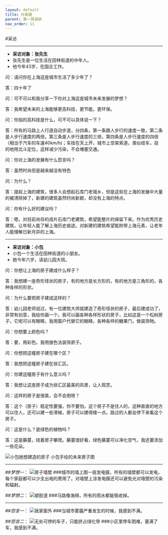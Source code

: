 ```yaml
---
layout: default
title: 孙美霞
parent: 第一周调研
nav_order: 11
---
```


#采访

****
 * **采访对象：张先生**
 * 张先生是一位生活在田林街道的中年人。
 * 他今年43岁，在国企工作。

问：请问你在上海这座城市生活了多少年了？

答：四十年了

问：可不可以和我分享一下你对上海这座城市未来发展的梦想？

答：我希望未来的上海能够更高科技，更节能，更环保。

问：你指的高科技是什么，可不可以具体说一下？

答：所有的马路上人行道自动步道，分四条，第一条跟人步行的速度一致，第二条是人步行速度的两倍，第三条是人步行速度的三倍，第四条是人步行速度的四倍（相当于汽车的车速40km/h)；车挂在天上开，城市上空架索道，类似缆车，目的地用北斗定位，这样减少污染，不会堵塞交通。

问：你对上海的发展有什么怨言吗？

答：虽然时尚但是越来越没有特色

问：为什么？

答：提起上海的建筑，很多人会想起石库门老城乡，但是这些在上海的发展中大量的被清除掉了，新建的建筑虽然时尚新颖，却没有上海的特点。

问：你有什么好的建议吗？

答：嗯，对目前尚存的成片石库门老建筑，希望能整片的保留下来。作为优秀历史建筑，让年轻人能了解上海历史痕迹。对新建的建筑希望能附带上海元素，让老年人能理解日新月异的上海。

****
 * **采访对象：小包**
 * 小包一个生活在田林街道的小朋友。
 * 她今年六岁，读幼儿园大班。



问：你想让上海的房子建成什么样子？

答：我想建一座奇形怪状的房子，有的地方是长方形的，有的地方是三角形的，各种各样的形状。

问：为什么要把房子建成这样的？

答：幼儿园老师说过，有一位建筑大师就建造了奇形怪状的房子，最后建成功了，非常有创意，我给你画一个。我可以画各种各样形状的房子，比如这是一个松树房子，它呢可以有眼睛，我用窗户代替它的眼睛，各种各样的糖果门，做装饰物。

问：你想要上颜色吗？

答：要，用彩色。我用接色法装饰房子。

问：你想把这幢房子建在哪个区？

答：我想把这幢房子建在徐汇区。

问：你建这幢房子有什么意义吗？

答：我想让这座房子成为徐汇区最美的风景，让人观赏。

问：这样的房子是很美，会不会倒呀？

答：这个（房子）稳定性要强，你不要怕，这个房子不是住人的，这种直直的地方可以住人，还可以建一些滑梯，房子可以建得矮一点。路过的人都会停下来看这个房子。

问：这是什么？是绿色的植物吗？

答：这是藤蔓，绕着房子攀爬。藤蔓很好看，绿色藤蔓可以净化空气，我还要添加一些花朵。

![小包她想建造的房子][1]
小包手绘的未来房子图


****
##*梦想一*：
![房子墙壁][2]
###城市的墙上图一层发电膜，所有的墙壁都可以发电，每个家庭都可以少支出电的费用了。对墙壁上涂发电膜还可以避免光对墙壁的污染和辐射。

##*梦想二*：
![塑胶道][3]
###马路像海绵，所有的雨水都能吸收掉。

****
##*怨言一*：
![我家窗外][4]
###当城市雾霾严重发生的时候，我感到不满。

##*怨言二*：
![无处可停的车子，只能挤占绿化带][5]
###小区里停车困难，塞满了车，我感到不满。


  [1]: https://wx3.sinaimg.cn/large/729a08a9ly1gp1y3zsmhcj22c0340u13.jpg
  [2]: https://wx4.sinaimg.cn/large/729a08a9ly1gp1y45o6gfj22c0340kjl.jpg
  [3]: https://wx4.sinaimg.cn/large/729a08a9ly1gp1y41vf3bj20u0140gyx.jpg
  [4]: https://wx1.sinaimg.cn/large/729a08a9ly1gp1y41dwasj23402c0u10.jpg
  [5]: https://wx2.sinaimg.cn/large/729a08a9ly1gp1y445nrxj22c0340kjp.jpg
